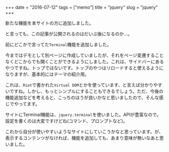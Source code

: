 +++
date = "2016-07-12"
tags =  ["memo"]
title = "jquery"
slug = "jquery"
+++

新たな機能を本サイトの方に追加しました。

と言っても、この記事が公開されるのはだいぶ後になるのか...。

前にどこかで言ってた`Terminal`機能を追加しました。

今まではデモとして別ページに作成していましたが、それをページ変遷することなくどこからでも開くことができるようにしました。これは、サイドバーにあるやつですね。トップではないです。トップのやつはリロードすると使えるようになりますが、基本的にはテーマの紹介用。

これは、`Riot`で書かれた`Virtual DOM`とかを使っています、と言えば分かりやすいですね。しかし、もっとシンプルにすることもできるでしょう。ただ、今後の機能追加などを考えると、こっちのほうが良いかなと思いましたので、そんな感じでやってます。

サイトにTerminal機能は、`jquery.terminal`を使いました。APIが豊富なので。設定を書くのは大変ですけどね(コマンド、プロンプトなど)。

これから自分が使いやすいようなサイトにしていこうかなと思っています。が、表示するコンテンツがなければ、機能を追加しても、あまり意味が無いなあと思いました。
